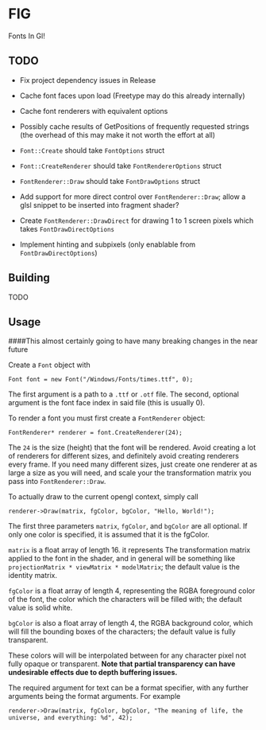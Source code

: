 # FIG
Fonts In Gl!

## TODO
- Fix project dependency issues in Release

- Cache font faces upon load (Freetype may do this already internally)
- Cache font renderers with equivalent options
- Possibly cache results of GetPositions of frequently requested strings (the overhead of this may make it not worth the effort at all)

- `Font::Create` should take `FontOptions` struct 
- `Font::CreateRenderer` should take `FontRendererOptions` struct
- `FontRenderer::Draw` should take `FontDrawOptions` struct

- Add support for more direct control over `FontRenderer::Draw`; allow a glsl snippet to be inserted into fragment shader?

- Create `FontRenderer::DrawDirect` for drawing 1 to 1 screen pixels which takes `FontDrawDirectOptions`
- Implement hinting and subpixels (only enablable from `FontDrawDirectOptions`)

## Building

TODO

## Usage

####This almost certainly going to have many breaking changes in the near future

Create a `Font` object with 
 ~~~~
 Font font = new Font("/Windows/Fonts/times.ttf", 0);
 ~~~~
 The first argument is a path to a `.ttf` or `.otf` file. The second, optional argument is the font face index in said file (this is usually 0).
 
 To render a font you must first create a `FontRenderer` object:
 ~~~~
 FontRenderer* renderer = font.CreateRenderer(24);
 ~~~~
 The `24` is the size (height) that the font will be rendered. Avoid creating a lot of renderers for different sizes, 
 and definitely avoid creating renderers every frame. If you need many different sizes, just create one renderer at as large a size as
 you will need, and scale your the transformation matrix you pass into `FontRenderer::Draw`.
 
 To actually draw to the current opengl context, simply call
 ~~~~
 renderer->Draw(matrix, fgColor, bgColor, "Hello, World!");
 ~~~~
 The first three parameters `matrix`, `fgColor`, and `bgColor` are all optional. 
 If only one color is specified, it is assumed that it is the fgColor.
 
 `matrix` is a float array of length 16. it represents The transformation matrix applied to
 the font in the shader, and in general will be something like `projectionMatrix * viewMatrix * modelMatrix`; 
 the default value is the identity matrix. 
 
 `fgColor` is a float array of length 4, representing the RGBA foreground color of the font, the color which the characters will be filled with; 
 the default value is solid white.
 
 `bgColor` is also a float array of length 4, the RGBA background color, which will fill the bounding boxes of the characters; 
 the default value is fully transparent.
 
 These colors will will be interpolated between for any character pixel not fully opaque or transparent. 
 **Note that partial transparency can have undesirable effects due to depth buffering issues.**
 
 The required argument for text can be a format specifier, with any further arguments being the format arguments. For example
 ~~~~
 renderer->Draw(matrix, fgColor, bgColor, "The meaning of life, the universe, and everything: %d", 42);
 ~~~~
